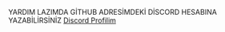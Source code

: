 YARDIM LAZIMDA GİTHUB ADRESİMDEKİ DİSCORD HESABINA YAZABİLİRSİNİZ 
[Discord Profilim](https://discord.com/users/447133403700264962)

